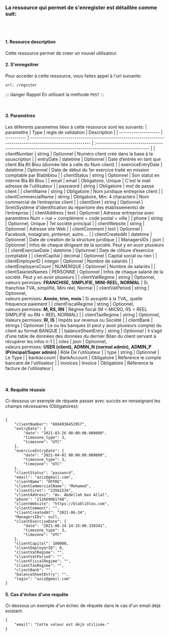 <meta charset="utf-8"/>

### La ressource qui permet de s'enregister est détaillée comme suit:

<br />
<br />

#### 1. Resource description

Cette ressource permet de creer un nouvel utilisateur.

#### 2. S'enregsitrer

Pour acceder à cette ressource, vous faites appel à l'url suivante:

```
url: /register
```

::: danger Rappel
En utilisant la methode `POST`
:::

<br />

#### 3. Paramètres

Les diiferents parametres liées à cette ressource sont les suivants:
| paramettre | Type | regle de validation | Description |
| -------------------- | :---------: | ------------------------------------------------------------------------------------------------------------ | :-------------------------------------------------------------------------------------------------------- |
| clientNumber | string | Optionnel | Numéro client créé dans la base à la souscription |
| entryDate | datetime | Optionnel | Date d’entrée en tant que client Bla Bli Blou (donnée liée à celle du Num client) |
| exerciceEntryDate | datetime | Optionnel | Date de début du 1er exercice traité en mission comptable par Blabliblou |
| clientStatus | string | Optionnel | Son statut en interne Bla Bli Blou |
| email | email | Obligatoire, Unique | C'est le mail adresse de l'utilisateur |
| password | string | Obligatoire | mot de passe client |
| clientName | string | Obligatoire | Nom juridique entreprise client |
| clientCommercialName | string | Obligatoire, Min: 4 characters | Nom commercial de l’entreprise client |
| clientSiret | string | Optionnel | Siret(Système d'identification du répertoire des établissements) de l’entreprise |
| clientAddress | text | Optionnel | Adresse entreprise avec paramètres Num + rue + complément + code postal + ville |
| phone | string | Optionnel, Unique | Tel société principal |
| clientWebsite | string | Optionnel | Adresse site Web |
| clientComment | text | Optionnel | Facebook, instagram, pinterest, autre…. |
| clientCreatedAt | datetime | Optionnel | Date de création de la structure juridique |
| ManagersIDs | json | Optionnel | Infos de chaque dirigeant de la société. Peut y en avoir plusieurs |
| clientExerciseDate | datetime | Optionnel | Date de clôture d’exercice comptable |
| clientCapital | decimal | Optionnel | Capital social ou rien |
| clientEmployerID | integer | Optionnel | Nombre de salariés |
| clientEmployersCount | NUMERIQUE | Optionnel | Nombre de salariés |
| clientSalariesNames | PERSONNE | Optionnel | Infos de chaque salarié de la société. Peut y en avoir plusieurs |
| clientVatRegime | string | Optionnel, <br> valeurs permises: **FRANCHISE, SIMPLIFIE, MINI-REEL, NORMAL** | Si franchise TVA, simplifié, Mini réel, Normal |
| clientVatPeriod | string | Optionnel,<br> valeurs permises: **Année, trim, mois** | Si assujetti à la TVA,, quelle fréquence paiement |
| clientFiscalRegime | string | Optionnel, <br> valeurs permises: **M, RS, RN** | Régime fiscal (M = MICRO, RS = REEL SIMPLIFIE ou RN = REEL NORMAL) |
| clientTaxRegime | string | Optionnel, <br> Valeurs permises: **IR, IS** | Impôts sur revenus ou Société |
| clientBank | strings | Optionnel | Le ou les banques (il peut y avoir plusieurs compte) du client au format BANQUE |
| balanceSheetEntry | string | Optionnel | Il s’agit d’une table de données des données du dernier Bilan du client servant à récupérer les infos n-1 |
| roles | json | Optionnel, <br> valeurs permises: **USER (client), ADMIN_N (normal admin), ADMIN_P (Principal/Super admin)** | Rôle De l'utilisateur |
| type | string | Optionnel | Le Type |
| bankaccount | BankAccount | Obligatoire | Réference le compte bancaire de l'utilisateur |
| invoices | Invoice | Obligatoire | Réference la facture de l'utilisateur |

<br />

#### 4. Requête réussie

Ci-dessous un exemple de rêquete passer avec succès en renseignant les champs nécessaires (Obligatoires):

```

{
    "clientNumber": "60d4936452957",
    "entryDate": {
        "date": "2021-03-26 00:00:00.000000",
        "timezone_type": 3,
        "timezone": "UTC"
    },
    "exerciceEntryDate": {
        "date": "2021-04-01 00:00:00.000000",
        "timezone_type": 3,
        "timezone": "UTC"
    },
    "clientStatus": "password",
    "email": "aziz@gmail.com",
    "clientName": "OFFRE",
    "clientCommercialName": "Mohamed",
    "clientSiret": "23561534",
    "clientAddress": "Av. Abdellah ben Allal",
    "phone": "212669081748",
    "clientWebsite": "https://blabliblou.com",
    "clientComment": "",
    "clientCreatedAt": "2021-06-24",
    "ManagersIDs": null,
    "clientExerciseDate": {
        "date": "2021-06-24 14:15:00.338341",
        "timezone_type": 3,
        "timezone": "UTC"
    },
    "clientCapital": 100000,
    "clientEmployerID": 0,
    "clientVatRegime": "",
    "clientVatPeriod": "",
    "clientFiscalRegime": "",
    "clientTaxRegime": "",
    "clientBank": "",
    "balanceSheetEntry": "",
    "login": "aziz@gmail.com"
}

```

#### 5. Cas d'échec d'une requête

Ci-dessous un exemple d'un échec de rêquete dans le cas d'un email déjà existant:

```
{
    "email": "Cette valeur est déjà utilisée."
}

```

